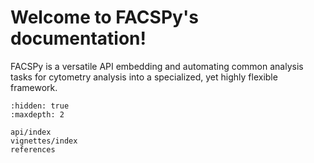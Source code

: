 # Welcome to FACSPy's documentation!

FACSPy is a versatile API embedding and automating common analysis tasks for cytometry analysis into a specialized, yet highly flexible framework.

```{toctree}
:hidden: true
:maxdepth: 2

api/index
vignettes/index
references
```
